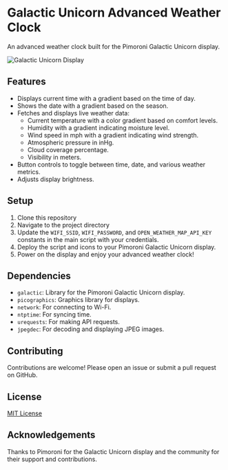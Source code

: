 # Galactic Unicorn Advanced Weather Clock

An advanced weather clock built for the Pimoroni Galactic Unicorn display.

![Galactic Unicorn Display](link-to-image-of-your-clock-if-you-have-one.jpg)

## Features

- Displays current time with a gradient based on the time of day.
- Shows the date with a gradient based on the season.
- Fetches and displays live weather data:
  - Current temperature with a color gradient based on comfort levels.
  - Humidity with a gradient indicating moisture level.
  - Wind speed in mph with a gradient indicating wind strength.
  - Atmospheric pressure in inHg.
  - Cloud coverage percentage.
  - Visibility in meters.
- Button controls to toggle between time, date, and various weather metrics.
- Adjusts display brightness.

## Setup

1. Clone this repository
2. Navigate to the project directory
3. Update the `WIFI_SSID`, `WIFI_PASSWORD`, and `OPEN_WEATHER_MAP_API_KEY` constants in the main script with your credentials.
4. Deploy the script and icons to your Pimoroni Galactic Unicorn display.
5. Power on the display and enjoy your advanced weather clock!

## Dependencies

- `galactic`: Library for the Pimoroni Galactic Unicorn display.
- `picographics`: Graphics library for displays.
- `network`: For connecting to Wi-Fi.
- `ntptime`: For syncing time.
- `urequests`: For making API requests.
- `jpegdec`: For decoding and displaying JPEG images.

## Contributing

Contributions are welcome! Please open an issue or submit a pull request on GitHub.

## License

[MIT License](LICENSE)

## Acknowledgements

Thanks to Pimoroni for the Galactic Unicorn display and the community for their support and contributions.

